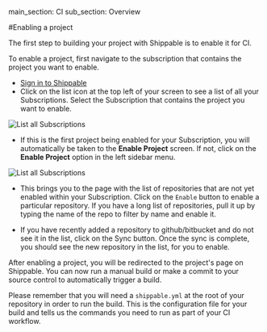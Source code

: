 main_section: CI
sub_section: Overview

#Enabling a project

The first step to building your project with Shippable is to enable it for CI.

To enable a project, first navigate to the subscription that contains the project you want to enable.

- <i class="ion-ios-minus-empty"> </i>  [Sign in to Shippable](https://app.shippable.com)
- <i class="ion-ios-minus-empty"> </i>  Click on the list icon at the top left of your screen to see a list of all your Subscriptions. Select the Subscription that contains the project you want to enable.

<img src="../../images/ci/list-subscriptions.png" alt="List all Subscriptions">

- <i class="ion-ios-minus-empty"> </i>  If this is the first project being enabled for your Subscription, you will automatically be taken to the **Enable Project** screen. If not, click on the **Enable Project** option in the left sidebar menu.

<img src="../../images/ci/enable-project-menu.png" alt="List all Subscriptions">

- <i class="ion-ios-minus-empty"> </i> This brings you to the page with the list of repositories that are not yet enabled within your Subscription. Click on the `Enable` button to enable a particular repository. If you have a long list of repositories, pull it up by typing the name of the repo to filter
by name and enable it.


- <i class="ion-ios-minus-empty"> </i> If you have recently added a repository to github/bitbucket and do not see it in the list, click on the Sync button. Once the sync is complete, you should see
the new repository in the list, for you to enable.

After enabling a project, you will be redirected to the project's page on Shippable. You can now run a manual build or make a commit to your source control to automatically trigger a build.

Please remember that you will need a `shippable.yml` at the root of your repository in order to run the build. This is the configuration file for your build and tells us the commands you need to run as part of your CI workflow.

